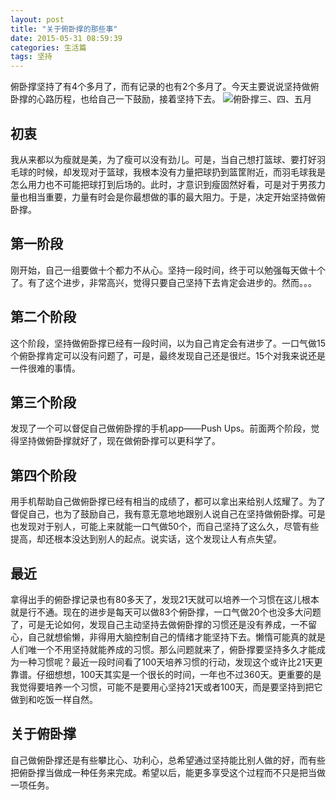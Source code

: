 ```yaml
---
layout: post
title: "关于俯卧撑的那些事"
date: 2015-05-31 08:59:39
categories: 生活篇
tags: 坚持
---
```

俯卧撑坚持了有4个多月了，而有记录的也有2个多月了。今天主要说说坚持做俯卧撑的心路历程，也给自己一下鼓励，接着坚持下去。
![俯卧撑三、四、五月](http://7xize0.com1.z0.glb.clouddn.com/Push_Ups.jpg)
<!--more-->

## 初衷
我从来都以为瘦就是美，为了瘦可以没有劲儿。可是，当自己想打篮球、要打好羽毛球的时候，却发现对于篮球，我根本没有力量把球扔到篮筐附近，而羽毛球我是怎么用力也不可能把球打到后场的。此时，才意识到瘦固然好看，可是对于男孩力量也相当重要，力量有时会是你最想做的事的最大阻力。于是，决定开始坚持做俯卧撑。

## 第一阶段
刚开始，自己一组要做十个都力不从心。坚持一段时间，终于可以勉强每天做十个了。有了这个进步，非常高兴，觉得只要自己坚持下去肯定会进步的。然而。。。

## 第二个阶段
这个阶段，坚持做俯卧撑已经有一段时间，以为自己肯定会有进步了。一口气做15个俯卧撑肯定可以没有问题了，可是，最终发现自己还是很烂。15个对我来说还是一件很难的事情。

## 第三个阶段
发现了一个可以督促自己做俯卧撑的手机app——Push Ups。前面两个阶段，觉得坚持做俯卧撑就好了，现在做俯卧撑可以更科学了。

## 第四个阶段
用手机帮助自己做俯卧撑已经有相当的成绩了，都可以拿出来给别人炫耀了。为了督促自己，也为了鼓励自己，我有意无意地地跟别人说自己在坚持做俯卧撑。可是也发现对于别人，可能上来就能一口气做50个，而自己坚持了这么久，尽管有些提高，却还根本没达到别人的起点。说实话，这个发现让人有点失望。

## 最近
拿得出手的俯卧撑记录也有80多天了，发现21天就可以培养一个习惯在这儿根本就是行不通。现在的进步是每天可以做83个俯卧撑，一口气做20个也没多大问题了，可是无论如何，发现自己主动坚持去做俯卧撑的习惯还是没有养成，一不留心，自己就想偷懒，非得用大脑控制自己的情绪才能坚持下去。懒惰可能真的就是人们唯一个不用坚持就能养成的习惯。那么问题就来了，俯卧撑要坚持多久才能成为一种习惯呢？最近一段时间看了100天培养习惯的行动，发现这个或许比21天更靠谱。仔细想想，100天其实是一个很长的时间，一年也不过360天。更重要的是我觉得要培养一个习惯，可能不是要用心坚持21天或者100天，而是要坚持到把它做到和吃饭一样自然。

## 关于俯卧撑
自己做俯卧撑还是有些攀比心、功利心，总希望通过坚持能比别人做的好，而有些把俯卧撑当做成一种任务来完成。希望以后，能更多享受这个过程而不只是把当做一项任务。
